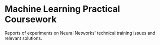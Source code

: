 # Machine Learning Practical Coursework

Reports of experiments on Neural Networks' technical training issues and relevant solutions.

